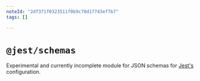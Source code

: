 ```yaml
---
noteId: "2df371f0323511f0b9c70d17743ef7b7"
tags: []

---
```


# `@jest/schemas`

Experimental and currently incomplete module for JSON schemas for [Jest's](https://jestjs.io/) configuration.

